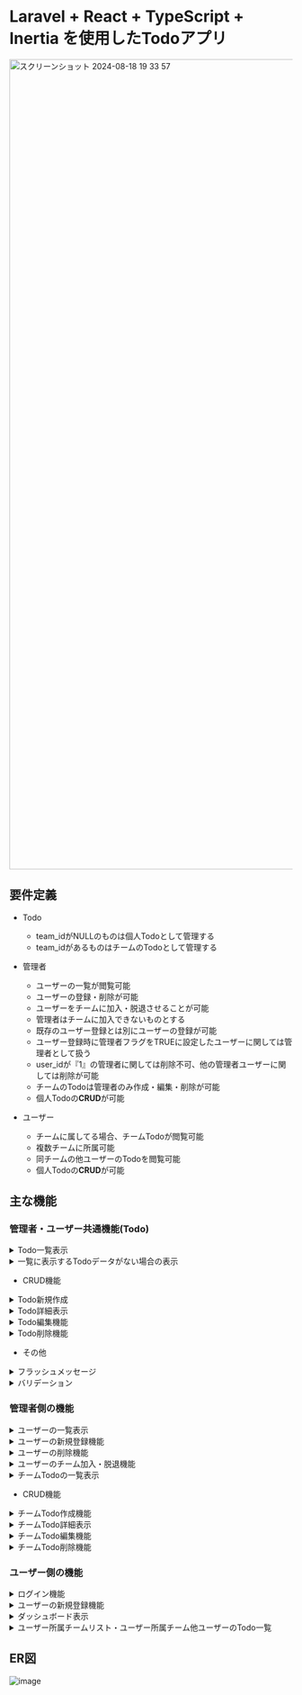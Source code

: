 # Laravel + React + TypeScript + Inertia を使用したTodoアプリ
<img width="1440" alt="スクリーンショット 2024-08-18 19 33 57" src="https://github.com/user-attachments/assets/3f1e9d41-df1f-4157-bbfe-a82a90deb8f8">

## 要件定義  
 * Todo
   * team_idがNULLのものは個人Todoとして管理する
   * team_idがあるものはチームのTodoとして管理する
       
 * 管理者
   * ユーザーの一覧が閲覧可能
   * ユーザーの登録・削除が可能
   * ユーザーをチームに加入・脱退させることが可能
   * 管理者はチームに加入できないものとする
   * 既存のユーザー登録とは別にユーザーの登録が可能
   * ユーザー登録時に管理者フラグをTRUEに設定したユーザーに関しては管理者として扱う
   * user_idが『1』の管理者に関しては削除不可、他の管理者ユーザーに関しては削除が可能
   * チームのTodoは管理者のみ作成・編集・削除が可能
   * 個人Todoの**CRUD**が可能

 * ユーザー
   * チームに属してる場合、チームTodoが閲覧可能
   * 複数チームに所属可能
   * 同チームの他ユーザーのTodoを閲覧可能
   * 個人Todoの**CRUD**が可能

## 主な機能
### 管理者・ユーザー共通機能(Todo)  
 <details><summary>Todo一覧表示</summary>

  ### ユーザーが作成したTodoを一覧にて確認可能
  ![image](https://github.com/user-attachments/assets/05942ef9-a2ff-4ed6-8161-c72ccd3997ea)
 </details>
 
 <details><summary>一覧に表示するTodoデータがない場合の表示</summary>

  ### Todoデータがない場合
  ![image](https://github.com/user-attachments/assets/ed932b9c-daa4-47c8-ac74-1564a5db36a4)
 </details>


- CRUD機能
 <details><summary>Todo新規作成</summary>

  ### TodoをTodo作成モーダルにて作成することが可能
  ![image](https://github.com/user-attachments/assets/d9dafe33-ab0c-4b1b-bb86-623c14a60bfb)
  ![image](https://github.com/user-attachments/assets/55555a95-4c49-460c-b7f7-9203d899db34)
 </details>
 
 <details><summary>Todo詳細表示</summary>

  ### 詳細ページにてTodo詳細を確認することが可能
  ![image](https://github.com/user-attachments/assets/ffd88a08-6028-4452-aac8-b52210094277)
 </details>
 
 <details><summary>Todo編集機能</summary>

  ### Todoを編集フォームにて編集することが可能
  ![image](https://github.com/user-attachments/assets/9e1c64af-dbcb-4be1-9f1c-9d3a367c9009)
  ![image](https://github.com/user-attachments/assets/c10ab2ce-c9b4-44dc-8bac-fb87df58fd37)
 </details>
 
 <details><summary>Todo削除機能</summary>

  ### Todoを削除することが可能
  ![image](https://github.com/user-attachments/assets/a9b3f6fa-a658-4988-815f-cdb9335ea8a8)
  ![image](https://github.com/user-attachments/assets/507a4eff-30fb-45db-9360-f4e21d3bc736)
 </details> 

 - その他
 <details><summary>フラッシュメッセージ</summary>

  ### 例外時
  ![image](https://github.com/user-attachments/assets/d7234018-0dae-4d93-b12e-7dd6d3bb528c)

  ### 処理成功時
  ![image](https://github.com/user-attachments/assets/55555a95-4c49-460c-b7f7-9203d899db34)

 </details>
 <details><summary>バリデーション</summary>
      
  ### Todo作成・編集時のバリデーション処理
  ![image](https://github.com/user-attachments/assets/9d24a587-bfba-4bad-b72b-f7c81a1090a0)
 </details>

### 管理者側の機能 
  <details><summary>ユーザーの一覧表示</summary>

   ### ユーザーを一覧にて確認可能
   ![image](https://github.com/user-attachments/assets/1f58a3b8-c65e-432f-8f9d-95d4f953a96f)
  </details>
  
  <details><summary>ユーザーの新規登録機能</summary>

   ### ユーザーの新規登録が可能
   ![image](https://github.com/user-attachments/assets/a313fcc6-a5ff-4bc0-9a8b-50d335014d5a)

  </details>  

  <details><summary>ユーザーの削除機能</summary>

   ### ユーザーの削除が可能　
   ![image](https://github.com/user-attachments/assets/e67e2953-8004-4650-a165-7a89c3d0d390)
  </details>  

  <details><summary>ユーザーのチーム加入・脱退機能</summary>

   ### ユーザーをチームに加入させることが可能　
   ![image](https://github.com/user-attachments/assets/4c773a4c-c757-4a65-b4b2-24d5283d7e03)

   ### ユーザーをチームから脱退させることが可能
   ![image](https://github.com/user-attachments/assets/8e2ec714-f360-41d6-b335-2f8ec2fcc031)
  </details> 

  <details><summary>チームTodoの一覧表示</summary>

   ### チームTodoを一覧にて確認可能
   ![image](https://github.com/user-attachments/assets/cc308adb-6a0b-4459-8715-8fdae95cffe5)
  </details>
  
- CRUD機能
<details><summary>チームTodo作成機能</summary>

 ### TodoをTodo作成モーダルにて作成することが可能
 ![image](https://github.com/user-attachments/assets/5d96b4c4-6ec6-43dd-b255-a23bcbd1dd2f)
</details>

<details><summary>チームTodo詳細表示</summary>
 
 ### 詳細ページにてTodo詳細を確認することが可能
 ![image](https://github.com/user-attachments/assets/e4caf3a9-f1b8-4e71-a5c5-f18037f5a2bc)
</details>
 
<details><summary>チームTodo編集機能</summary>

 ### Todoを編集フォームにて編集することが可能
 ![image](https://github.com/user-attachments/assets/9696f159-ac9b-4f38-a1c4-60a9bb281c10)
</details>

<details><summary>チームTodo削除機能</summary>

 ### Todoを削除することが可能
 ![image](https://github.com/user-attachments/assets/38c48420-b832-4f8a-b6c9-4e3f93fc9f75)
</details> 
 
### ユーザー側の機能
  
 <details><summary>ログイン機能</summary>

  ### ユーザーのログインが可能
  <img width="1440" alt="スクリーンショット 2024-08-18 19 51 02" src="https://github.com/user-attachments/assets/1e4f4271-e925-4665-b9ab-5155e5d45d5e">
 </details>
 <details><summary>ユーザーの新規登録機能</summary>

  ### ユーザーの新規登録が可能
  <img width="1437" alt="スクリーンショット 2024-08-18 19 53 29" src="https://github.com/user-attachments/assets/014e947e-812c-448f-ba55-534a47463457">
 </details>

 <details><summary>ダッシュボード表示</summary>

  ### ダッシュボードにて本日のTodoとチームTodoを確認することが可能
  ![image](https://github.com/user-attachments/assets/9c820ca3-4c22-486b-afa5-f2fbbda80ecd)
 </details>

 <details><summary>ユーザー所属チームリスト・ユーザー所属チーム他ユーザーのTodo一覧</summary>

  ### ユーザー所属チームリストとユーザー所属チームの他ユーザーのTodoを確認することが可能
  ![image](https://github.com/user-attachments/assets/8d76e95f-4dff-44a5-8418-ad8a93ee6564)
 </details>


## ER図
![image](https://github.com/user-attachments/assets/ce8be1e8-c1c7-49bc-a349-e80da18c641a)


